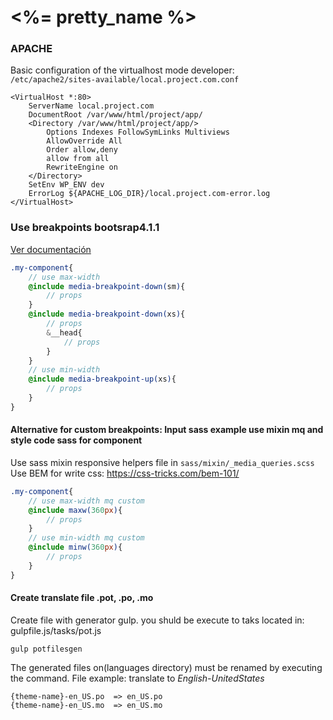 
# <%= pretty_name %>


### APACHE
Basic configuration of the virtualhost mode developer: ` /etc/apache2/sites-available/local.project.com.conf`

	<VirtualHost *:80>
		ServerName local.project.com
		DocumentRoot /var/www/html/project/app/
		<Directory /var/www/html/project/app/>
			Options Indexes FollowSymLinks Multiviews
			AllowOverride All
			Order allow,deny
			allow from all
			RewriteEngine on
		</Directory>
		SetEnv WP_ENV dev
		ErrorLog ${APACHE_LOG_DIR}/local.project.com-error.log
	</VirtualHost>

### Use breakpoints bootsrap4.1.1
[Ver documentación](https://getbootstrap.com/docs/4.1/layout/overview/#responsive-breakpoints)

```scss
.my-component{
    // use max-width
    @include media-breakpoint-down(sm){
        // props
    }
    @include media-breakpoint-down(xs){
        // props
        &__head{
            // props
        }
    }
    // use min-width
    @include media-breakpoint-up(xs){
        // props
    }
}
```

#### Alternative for custom breakpoints: Input sass example use mixin mq and style code sass for component

Use sass mixin responsive helpers file in `sass/mixin/_media_queries.scss`
Use BEM for write css: https://css-tricks.com/bem-101/

```scss
.my-component{
    // use max-width mq custom
    @include maxw(360px){
        // props
    }
    // use min-width mq custom
    @include minw(360px){
        // props
    }
}
```


#### Create translate file .pot, .po, .mo

Create file with generator gulp. you shuld be execute to taks located in: gulpfile.js/tasks/pot.js

	gulp potfilesgen

The generated files on(languages directory) must be renamed by executing the command.
File example: translate to *English-UnitedStates*

	{theme-name}-en_US.po  => en_US.po
	{theme-name}-en_US.mo  => en_US.mo

